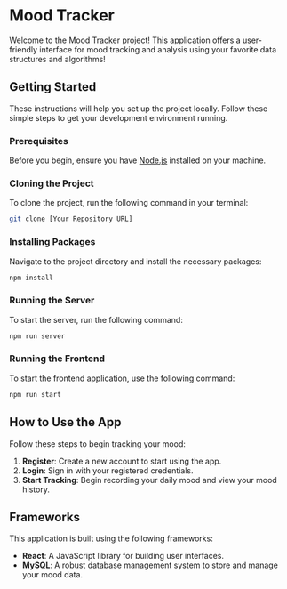 # Mood Tracker

Welcome to the Mood Tracker project! This application offers a user-friendly interface for mood tracking and analysis using your favorite data structures and algorithms!

## Getting Started

These instructions will help you set up the project locally. Follow these simple steps to get your development environment running.

### Prerequisites

Before you begin, ensure you have [Node.js](https://nodejs.org/) installed on your machine.

### Cloning the Project

To clone the project, run the following command in your terminal:

```bash
git clone [Your Repository URL]
```

### Installing Packages

Navigate to the project directory and install the necessary packages:

```bash
npm install
```

### Running the Server

To start the server, run the following command:

```bash
npm run server
```

### Running the Frontend

To start the frontend application, use the following command:

```bash
npm run start
```

## How to Use the App

Follow these steps to begin tracking your mood:

1. **Register**: Create a new account to start using the app.
2. **Login**: Sign in with your registered credentials.
3. **Start Tracking**: Begin recording your daily mood and view your mood history.

## Frameworks

This application is built using the following frameworks:

- **React**: A JavaScript library for building user interfaces.
- **MySQL**: A robust database management system to store and manage your mood data.
